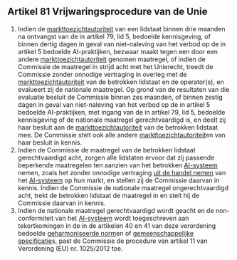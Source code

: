 ## Artikel 81 Vrijwaringsprocedure van de Unie

1. Indien de [markttoezichtautoriteit](a3.md#^mta) van een lidstaat binnen drie maanden na ontvangst van de in artikel 79, lid 5, bedoelde kennisgeving, of binnen dertig dagen in geval van niet-naleving van het verbod op de in artikel 5 bedoelde AI-praktijken, bezwaar maakt tegen een door een andere [markttoezichtautoriteit](a3.md#^mta) genomen maatregel, of indien de Commissie de maatregel in strijd acht met het Unierecht, treedt de Commissie zonder onnodige vertraging in overleg met de [markttoezichtautoriteit](a3.md#^mta) van de betrokken lidstaat en de operator(s), en evalueert zij de nationale maatregel. Op grond van de resultaten van die evaluatie besluit de Commissie binnen zes maanden, of binnen zestig dagen in geval van niet-naleving van het verbod op de in artikel 5 bedoelde AI-praktijken, met ingang van de in artikel 79, lid 5, bedoelde kennisgeving of de nationale maatregel gerechtvaardigd is, en deelt zij haar besluit aan de [markttoezichtautoriteit](a3.md#^mta) van de betrokken lidstaat mee. De Commissie stelt ook alle andere [markttoezichtautoriteit](a3.md#^mta)en van haar besluit in kennis.
2. Indien de Commissie de maatregel van de betrokken lidstaat gerechtvaardigd acht, zorgen alle lidstaten ervoor dat zij passende beperkende maatregelen ten aanzien van het betrokken [AI-systeem](a3.md#^ai-systeem) nemen, zoals het zonder onnodige vertraging [uit de handel nemen](a3.md#^uithandel) van het [AI-systeem](a3.md#^ai-systeem) op hun markt, en stellen zij de Commissie daarvan in kennis. Indien de Commissie de nationale maatregel ongerechtvaardigd acht, trekt de betrokken lidstaat de maatregel in en stelt hij de Commissie daarvan in kennis.
3. Indien de nationale maatregel gerechtvaardigd wordt geacht en de non-conformiteit van het [AI-systeem](a3.md#^ai-systeem) wordt toegeschreven aan tekortkomingen in de in de artikelen 40 en 41 van deze verordening bedoelde [geharmoniseerde norm](a3.md#^hnorm)en of [gemeenschappelijke specificatie](a3.md#^gespec)s, past de Commissie de procedure van artikel 11 van Verordening (EU) nr. 1025/2012 toe.